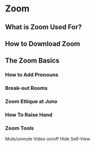# Zoom

## What is Zoom Used For?

## How to Download Zoom

## The Zoom Basics

### How to Add Pronouns

### Break-out Rooms

### Zoom Ettique at Juno 

### How To Raise Hand

### Zoom Tools
Mute/unmute
Video on/off
Hide Self-View
